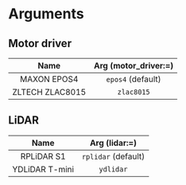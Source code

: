 # Arguments

## Motor driver

|      Name       | Arg (motor_driver:=) |
| :-------------: | :------------------: |
|   MAXON EPOS4   |  `epos4` (default)   |
| ZLTECH ZLAC8015 |      `zlac8015`      |

## LiDAR

|      Name      |    Arg (lidar:=)    |
| :------------: | :-----------------: |
|   RPLiDAR S1   | `rplidar` (default) |
| YDLiDAR T-mini |      `ydlidar`      |
